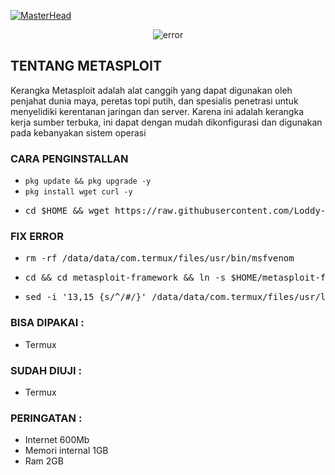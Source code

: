 [![MasterHead](https://1.bp.blogspot.com/-7A4WynwLsMw/XbBpCXG8fHI/AAAAAAAAMt4/uOa1bpLskYgrwGbllhSu2SDj_Mig8SXJQCLcBGAsYHQ/s1600/2000_600px.gif)](https://rishavchanda.io)
<p align="center"><img src="https://challengepost-s3-challengepost.netdna-ssl.com/photos/production/software_photos/000/352/634/datas/original.gif" alt="error">

## TENTANG METASPLOIT

Kerangka Metasploit adalah alat canggih yang dapat digunakan oleh penjahat dunia maya, peretas topi putih, dan spesialis penetrasi untuk menyelidiki kerentanan jaringan dan server. Karena ini adalah kerangka kerja sumber terbuka, ini dapat dengan mudah dikonfigurasi dan digunakan pada kebanyakan sistem operasi

### CARA PENGINSTALLAN

* `pkg update && pkg upgrade -y`
* `pkg install wget curl -y`
* <pre>cd $HOME && wget https://raw.githubusercontent.com/Loddy-02/metasploit_termux/main/install.sh -q;bash install.sh</pre>

### FIX ERROR

* <pre>rm -rf /data/data/com.termux/files/usr/bin/msfvenom</pre>
* <pre>cd && cd metasploit-framework && ln -s $HOME/metasploit-framework/msfvenom /data/data/com.termux/files/usr/bin/</pre>
* <pre>sed -i '13,15 {s/^/#/}' /data/data/com.termux/files/usr/lib/ruby/gems/3.1.0/gems/hrr_rb_ssh-0.4.2/lib/hrr_rb_ssh/transport/encryption_algorithm/functionable.rb; sed -i '14 {s/^/#/}' /data/data/com.termux/files/usr/lib/ruby/gems/3.1.0/gems/hrr_rb_ssh-0.4.2/lib/hrr_rb_ssh/transport/server_host_key_algorithm/ecdsa_sha2_nistp256.rb; sed -i '14 {s/^/#/}' /data/data/com.termux/files/usr/lib/ruby/gems/3.1.0/gems/hrr_rb_ssh-0.4.2/lib/hrr_rb_ssh/transport/server_host_key_algorithm/ecdsa_sha2_nistp384.rb; sed -i '14 {s/^/#/}' /data/data/com.termux/files/usr/lib/ruby/gems/3.1.0/gems/hrr_rb_ssh-0.4.2/lib/hrr_rb_ssh/transport/server_host_key_algorithm/ecdsa_sha2_nistp521.rb</pre>

### BISA DIPAKAI :

* Termux

### SUDAH DIUJI :

* Termux

### PERINGATAN :
* Internet 600Mb
* Memori internal 1GB
* Ram 2GB
